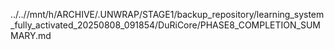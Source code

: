 ../..//mnt/h/ARCHIVE/.UNWRAP/STAGE1/backup_repository/learning_system_fully_activated_20250808_091854/DuRiCore/PHASE8_COMPLETION_SUMMARY.md